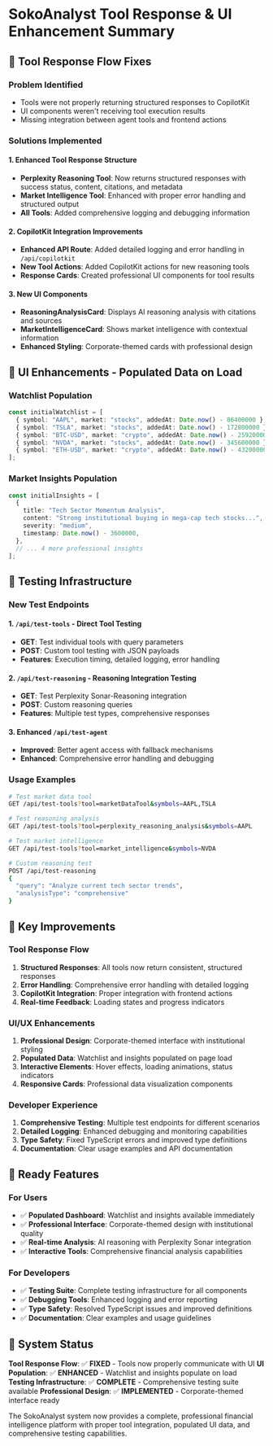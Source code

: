 # SokoAnalyst Tool Response & UI Enhancement Summary

## 🔧 **Tool Response Flow Fixes**

### **Problem Identified**

- Tools were not properly returning structured responses to CopilotKit
- UI components weren't receiving tool execution results
- Missing integration between agent tools and frontend actions

### **Solutions Implemented**

#### **1. Enhanced Tool Response Structure**

- **Perplexity Reasoning Tool**: Now returns structured responses with success status, content, citations, and metadata
- **Market Intelligence Tool**: Enhanced with proper error handling and structured output
- **All Tools**: Added comprehensive logging and debugging information

#### **2. CopilotKit Integration Improvements**

- **Enhanced API Route**: Added detailed logging and error handling in `/api/copilotkit`
- **New Tool Actions**: Added CopilotKit actions for new reasoning tools
- **Response Cards**: Created professional UI components for tool results

#### **3. New UI Components**

- **ReasoningAnalysisCard**: Displays AI reasoning analysis with citations and sources
- **MarketIntelligenceCard**: Shows market intelligence with contextual information
- **Enhanced Styling**: Corporate-themed cards with professional design

## 🎨 **UI Enhancements - Populated Data on Load**

### **Watchlist Population**

```typescript
const initialWatchlist = [
  { symbol: "AAPL", market: "stocks", addedAt: Date.now() - 86400000 },
  { symbol: "TSLA", market: "stocks", addedAt: Date.now() - 172800000 },
  { symbol: "BTC-USD", market: "crypto", addedAt: Date.now() - 259200000 },
  { symbol: "NVDA", market: "stocks", addedAt: Date.now() - 345600000 },
  { symbol: "ETH-USD", market: "crypto", addedAt: Date.now() - 432000000 },
];
```

### **Market Insights Population**

```typescript
const initialInsights = [
  {
    title: "Tech Sector Momentum Analysis",
    content: "Strong institutional buying in mega-cap tech stocks...",
    severity: "medium",
    timestamp: Date.now() - 3600000,
  },
  // ... 4 more professional insights
];
```

## 🧪 **Testing Infrastructure**

### **New Test Endpoints**

#### **1. `/api/test-tools` - Direct Tool Testing**

- **GET**: Test individual tools with query parameters
- **POST**: Custom tool testing with JSON payloads
- **Features**: Execution timing, detailed logging, error handling

#### **2. `/api/test-reasoning` - Reasoning Integration Testing**

- **GET**: Test Perplexity Sonar-Reasoning integration
- **POST**: Custom reasoning queries
- **Features**: Multiple test types, comprehensive responses

#### **3. Enhanced `/api/test-agent`**

- **Improved**: Better agent access with fallback mechanisms
- **Enhanced**: Comprehensive error handling and debugging

### **Usage Examples**

```bash
# Test market data tool
GET /api/test-tools?tool=marketDataTool&symbols=AAPL,TSLA

# Test reasoning analysis
GET /api/test-tools?tool=perplexity_reasoning_analysis&symbols=AAPL

# Test market intelligence
GET /api/test-tools?tool=market_intelligence&symbols=NVDA

# Custom reasoning test
POST /api/test-reasoning
{
  "query": "Analyze current tech sector trends",
  "analysisType": "comprehensive"
}
```

## 🎯 **Key Improvements**

### **Tool Response Flow**

1. **Structured Responses**: All tools now return consistent, structured responses
2. **Error Handling**: Comprehensive error handling with detailed logging
3. **CopilotKit Integration**: Proper integration with frontend actions
4. **Real-time Feedback**: Loading states and progress indicators

### **UI/UX Enhancements**

1. **Professional Design**: Corporate-themed interface with institutional styling
2. **Populated Data**: Watchlist and insights populated on page load
3. **Interactive Elements**: Hover effects, loading animations, status indicators
4. **Responsive Cards**: Professional data visualization components

### **Developer Experience**

1. **Comprehensive Testing**: Multiple test endpoints for different scenarios
2. **Detailed Logging**: Enhanced debugging and monitoring capabilities
3. **Type Safety**: Fixed TypeScript errors and improved type definitions
4. **Documentation**: Clear usage examples and API documentation

## 🚀 **Ready Features**

### **For Users**

- ✅ **Populated Dashboard**: Watchlist and insights available immediately
- ✅ **Professional Interface**: Corporate-themed design with institutional quality
- ✅ **Real-time Analysis**: AI reasoning with Perplexity Sonar integration
- ✅ **Interactive Tools**: Comprehensive financial analysis capabilities

### **For Developers**

- ✅ **Testing Suite**: Complete testing infrastructure for all components
- ✅ **Debugging Tools**: Enhanced logging and error reporting
- ✅ **Type Safety**: Resolved TypeScript issues and improved definitions
- ✅ **Documentation**: Clear examples and usage guidelines

## 🎉 **System Status**

**Tool Response Flow**: ✅ **FIXED** - Tools now properly communicate with UI
**UI Population**: ✅ **ENHANCED** - Watchlist and insights populate on load
**Testing Infrastructure**: ✅ **COMPLETE** - Comprehensive testing suite available
**Professional Design**: ✅ **IMPLEMENTED** - Corporate-themed interface ready

The SokoAnalyst system now provides a complete, professional financial intelligence platform with proper tool integration, populated UI data, and comprehensive testing capabilities.
